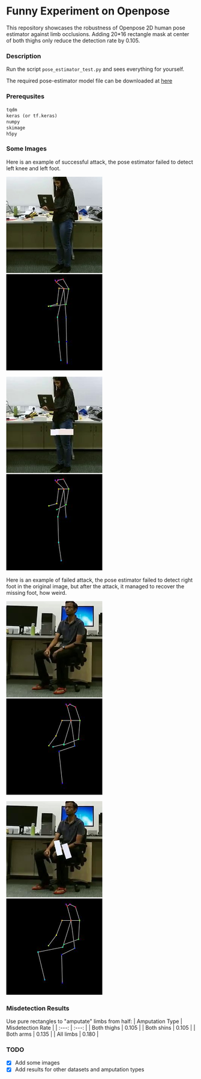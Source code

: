 # Funny Experiment on Openpose

This repository showcases the robustness of Openpose 2D human pose estimator against limb occlusions. Adding 20*16 rectangle mask at center of both thighs only reduce the detection rate by 0.105.

### Description

Run the script `pose_estimator_test.py` and sees everything for yourself.

The required pose-estimator model file can be downloaded at [here](https://yadi.sk/d/blgmGpDi3PjXvK)

### Prerequsites
```
tqdm
keras (or tf.keras)
numpy
skimage
h5py
```

### Some Images
Here is an example of successful attack, the pose estimator failed to detect left knee and left foot.

![good_image](samples/good_image_00058.jpg)
![good_pose](samples/good_pose_00058.jpg)

![bad_image](samples/bad_image_00058.jpg)
![bad_pose](samples/bad_pose_00058.jpg)

Here is an example of failed attack, the pose estimator failed to detect right foot in the original image, but after the attack, it managed to recover the missing foot, how weird.

![good_image](samples/good_image_00000.jpg)
![good_pose](samples/good_pose_00000.jpg)

![bad_image](samples/bad_image_00000.jpg)
![bad_pose](samples/bad_pose_00000.jpg)



### Misdetection Results

Use pure rectangles to "amputate" limbs from half:
| Amputation Type  | Misdetection Rate |
| :---: | :---: |
| Both thighs | 0.105 |
| Both shins | 0.105 |
| Both arms | 0.135 |
| All limbs | 0.180 |

### TODO
- [x] Add some images
- [x] Add results for other datasets and amputation types
